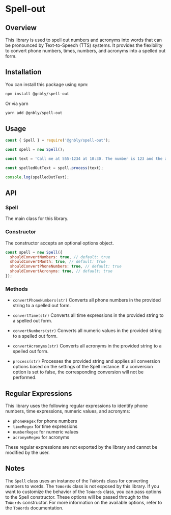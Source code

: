 # Spell-out

## Overview

This library is used to spell out numbers and acronyms into words that can be pronounced by Text-to-Speech (TTS) systems. It provides the flexibility to convert phone numbers, times, numbers, and acronyms into a spelled out form.

## Installation

You can install this package using npm:

```bash
npm install @gnbly/spell-out
```

Or via yarn

```bash
yarn add @gnbly/spell-out
```

## Usage

```javascript
const { Spell } = require('@gnbly/spell-out');

const spell = new Spell();

const text = 'Call me at 555-1234 at 10:30. The number is 123 and the acronym is NASA.';

const spelledOutText = spell.process(text);

console.log(spelledOutText);
```

## API

### Spell 
The main class for this library.

### Constructor
The constructor accepts an optional options object.
```javascript
const spell = new Spell({
  shouldConvertNumbers: true, // default: true
  shouldConvertMonth: true, // default: true
  shouldConvertPhoneNumbers: true, // default: true
  shouldConvertAcronyms: true, // default: true
});
```

### Methods
- `convertPhoneNumbers(str)`
Converts all phone numbers in the provided string to a spelled out form.

- `convertTime(str)`
Converts all time expressions in the provided string to a spelled out form.

- `convertNumbers(str)`
Converts all numeric values in the provided string to a spelled out form.

- `convertAcronyms(str)`
Converts all acronyms in the provided string to a spelled out form.

- `process(str)`
Processes the provided string and applies all conversion options based on the settings of the Spell instance. If a conversion option is set to false, the corresponding conversion will not be performed.

## Regular Expressions
This library uses the following regular expressions to identify phone numbers, time expressions, numeric values, and acronyms:

- `phoneRegex` for phone numbers
- `timeRegex` for time expressions
- `numberRegex` for numeric values
- `acronymRegex` for acronyms

These regular expressions are not exported by the library and cannot be modified by the user.

## Notes
The `Spell` class uses an instance of the `ToWords` class for converting numbers to words. The `ToWords` class is not exposed by this library. If you want to customize the behavior of the `ToWords` class, you can pass options to the Spell constructor. These options will be passed through to the `ToWords` constructor. For more information on the available options, refer to the `ToWords` documentation.